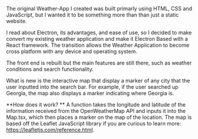 The original Weather-App I created was built primarly using HTML, CSS and JavaScript, but I wanted it to be something more than than just a static website. 

I read about Electron, its advantages, and ease of use, so I decided to make convert my existing weather application and make it Electron Based with a React framework.
The transition allows the Weather Application to become cross platform with any device and operating system. 

The front end is rebuilt but the main features are still there, such as weather conditions and search functionality. 

What is new is the interactive map that display a marker of any city that the user inputted into the search bar. For example, if the user searched up Georgia, the map also displays a marker indicating where Georgia is.

**How does it work? **
A function takes the longitude and latitude of the information received from the OpenWeatherMap API and inputs it into the Map.tsx, which then places a marker on the map of the location. The map is based off the Leaflet JavaScript library if you 
are curious to learn more: https://leafletjs.com/reference.html.
